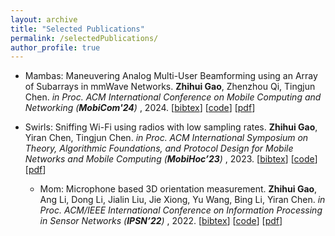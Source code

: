 ```yaml
---
layout: archive
title: "Selected Publications"
permalink: /selectedPublications/
author_profile: true
---
```



* Mambas: Maneuvering Analog Multi-User Beamforming using an Array of Subarrays in mmWave Networks.
  **Zhihui Gao**, Zhenzhou Qi, Tingjun Chen.
  <i> in Proc. ACM International Conference on Mobile Computing and Networking (**MobiCom'24**) </i>, 2024.
  [<a href="javascript:void(0)" onclick="(function(target, id) { if ($('#' + id).css('display') == 'block') { $('#' + id).hide('fast'); $(target).text('bibtex') } else { $('#' + id).show('fast'); $(target).text('bibtex▲') } })(this, 'bibtex-Gao2024');">bibtex</a>]
  [[code](https://github.com/functions-lab/MAMBAS-MobiCom2024)]
  [[pdf](https://dl.acm.org/doi/pdf/10.1145/3636534.3649390)]
  <!-- [[publisher](https://dl.acm.org/doi/10.1145/3636534.3649390)] -->
  <div id="bibtex-Gao2024" style="display:none">
  <pre>
    @inproceedings{gao2024mambas,
      title={Mambas: Maneuvering analog multi-user beamforming using an array of subarrays in {mmWave} networks},
      author={Gao, Zhihui and Qi, Zhenzhou and Chen, Tingjun},
      booktitle={Proc. ACM MobiCom'24},
      year={2024}
    }
  </pre>
  </div>

* Swirls: Sniffing Wi-Fi using radios with low sampling rates.
  **Zhihui Gao**, Yiran Chen, Tingjun Chen.
  <i> in Proc. ACM International Symposium on Theory, Algorithmic Foundations, and Protocol Design for Mobile Networks and Mobile Computing (**MobiHoc’23**) </i>, 2023.
  [<a href="javascript:void(0)" onclick="(function(target, id) { if ($('#' + id).css('display') == 'block') { $('#' + id).hide('fast'); $(target).text('bibtex') } else { $('#' + id).show('fast'); $(target).text('bibtex▲') } })(this, 'bibtex-Gao2024');">bibtex</a>]
  [[code](https://github.com/functions-lab/SWIRLS-MobiHoc2023)]
  [[pdf](https://dl.acm.org/doi/abs/10.1145/3565287.3610279)]
  <!-- [[publisher](https://ieeexplore.ieee.org/abstract/document/9826109)] -->
  <div id="bibtex-Gao2024" style="display:none">
  <pre>
    @inproceedings{gao2023swirls,
      title={Swirls: Sniffing {Wi-Fi} using radios with low sampling rates},
      author={Gao, Zhihui and Chen, Yiran and Chen, Tingjun},
      booktitle={Proc. ACM MobiHoc'23},
      year={2023}}
    }
  </pre>
  </div>

  * Mom: Microphone based 3D orientation measurement.
  **Zhihui Gao**, Ang Li, Dong Li, Jialin Liu, Jie Xiong, Yu Wang, Bing Li, Yiran Chen.
  <i> in Proc. ACM/IEEE International Conference on Information Processing in Sensor Networks (**IPSN’22**) </i>, 2022.
  [<a href="javascript:void(0)" onclick="(function(target, id) { if ($('#' + id).css('display') == 'block') { $('#' + id).hide('fast'); $(target).text('bibtex') } else { $('#' + id).show('fast'); $(target).text('bibtex▲') } })(this, 'bibtex-Gao2024');">bibtex</a>]
  [[code](https://github.com/zhihuigao/IPSN2022-MOM)]
  [[pdf]([https://dl.acm.org/doi/abs/10.1145/3565287.3610279](https://ieeexplore.ieee.org/abstract/document/9826109))]
  <!-- [[publisher]([https://dl.acm.org/doi/10.1145/3636534.3649390](https://dl.acm.org/doi/abs/10.1145/3565287.3610279))] -->
  <div id="bibtex-Gao2024" style="display:none">
  <pre>
    @inproceedings{gao2022mom,
      title={Mom: Microphone based {3D} orientation measurement},
      author={Gao, Zhihui and Li, Ang and Li, Dong and Liu, Jialin and Xiong, Jie and Wang, Yu and Li, Bing and Chen, Yiran},
      booktitle={Proc. ACM/IEEE IPSN'22},
      year={2022},
    }
  </pre>
  </div>
